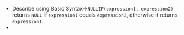 - Describe using Basic Syntax→`NULLIF(expression1, expression2)` returns `NULL` if `expression1` equals `expression2`, otherwise it returns `expression1`.
- 
